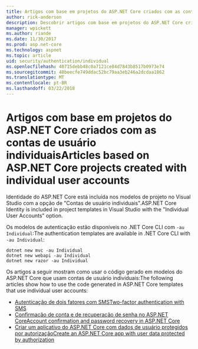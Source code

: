 ```yaml
---
title: Artigos com base em projetos do ASP.NET Core criados com as contas de usuário individuais
author: rick-anderson
description: Descobrir artigos com base em projetos do ASP.NET Core criados com as contas de usuário individuais.
manager: wpickett
ms.author: riande
ms.date: 11/30/2017
ms.prod: asp.net-core
ms.technology: aspnet
ms.topic: article
uid: security/authentication/individual
ms.openlocfilehash: 40715debb48c0a7121ce84d7843b8517b0973e74
ms.sourcegitcommit: 48beecfe749ddac52bc79aa3eb246a2dcdaa1862
ms.translationtype: MT
ms.contentlocale: pt-BR
ms.lasthandoff: 03/22/2018
---
```

# <a name="articles-based-on-aspnet-core-projects-created-with-individual-user-accounts"></a><span data-ttu-id="7f7a9-103">Artigos com base em projetos do ASP.NET Core criados com as contas de usuário individuais</span><span class="sxs-lookup"><span data-stu-id="7f7a9-103">Articles based on ASP.NET Core projects created with individual user accounts</span></span>

<span data-ttu-id="7f7a9-104">Identidade do ASP.NET Core está incluída nos modelos de projeto no Visual Studio com a opção de "Contas de usuário individuais".</span><span class="sxs-lookup"><span data-stu-id="7f7a9-104">ASP.NET Core Identity is included in project templates in Visual Studio with the "Individual User Accounts" option.</span></span>

<span data-ttu-id="7f7a9-105">Os modelos de autenticação estão disponíveis no .NET Core CLI com `-au Individual`:</span><span class="sxs-lookup"><span data-stu-id="7f7a9-105">The authentication templates are available in .NET Core CLI with `-au Individual`:</span></span>

```console
dotnet new mvc -au Individual
dotnet new webapi -au Individual
dotnet new razor -au Individual
```

<span data-ttu-id="7f7a9-106">Os artigos a seguir mostram como usar o código gerado em modelos do ASP.NET Core que usam contas de usuário individuais:</span><span class="sxs-lookup"><span data-stu-id="7f7a9-106">The following articles show how to use the code generated in ASP.NET Core templates that use individual user accounts:</span></span>

* [<span data-ttu-id="7f7a9-107">Autenticação de dois fatores com SMS</span><span class="sxs-lookup"><span data-stu-id="7f7a9-107">Two-factor authentication with SMS</span></span>](xref:security/authentication/2fa)
* [<span data-ttu-id="7f7a9-108">Confirmação de conta e de recuperação de senha no ASP.NET Core</span><span class="sxs-lookup"><span data-stu-id="7f7a9-108">Account confirmation and password recovery in ASP.NET Core</span></span>](xref:security/authentication/accconfirm)
* [<span data-ttu-id="7f7a9-109">Criar um aplicativo do ASP.NET Core com dados de usuário protegidos por autorização</span><span class="sxs-lookup"><span data-stu-id="7f7a9-109">Create an ASP.NET Core app with user data protected by authorization</span></span>](xref:security/authorization/secure-data)
